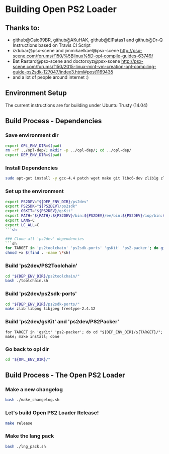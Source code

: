 # Building Open PS2 Loader

## Thanks to:

- github@Caio99BR, github@AKuHAK, github@ElPatas1 and github@Dr-Q
  Instructions based on Travis CI Script
- izdubar@psx-scene and jimmikaelkael@psx-scene
  <http://psx-scene.com/forums/f150/%5Blinux%5D-opl-compile-guides-63749/>
- Bat Rastard@psx-scene and doctorxyz@psx-scene
  <http://psx-scene.com/forums/f150/2015-linux-mint-vm-creation-opl-compiling-guide-ps2sdk-127047/index3.html#post1169435>
- and a lot of people around internet :)

## Environment Setup

The current instructions are for building under Ubuntu Trusty (14.04)

## Build Process - Dependencies

### Save environment dir
```sh
export OPL_ENV_DIR=$(pwd)
rm -rf ../opl-dep/; mkdir -p ../opl-dep/; cd ../opl-dep/
export DEP_ENV_DIR=$(pwd)
```

### Install Dependencies
```sh
sudo apt-get install -y gcc-4.4 patch wget make git libc6-dev zlib1g zlib1g-dev libucl1 libucl-dev ccache libmpc-dev
```

### Set up the environment
```sh
export PS2DEV="${DEP_ENV_DIR}/ps2dev"
export PS2SDK="${PS2DEV}/ps2sdk"
export GSKIT="${PS2DEV}/gsKit"
export PATH="${PATH}:${PS2DEV}/bin:${PS2DEV}/ee/bin:${PS2DEV}/iop/bin:${PS2DEV}/dvp/bin:${PS2SDK}/bin"
export LANG=C
export LC_ALL=C
```sh

### Clone all 'ps2dev' dependencies
```sh
for TARGET in 'ps2toolchain' 'ps2sdk-ports' 'gsKit' 'ps2-packer'; do git clone "https://github.com/ps2dev/${TARGET}.git" "${DEP_ENV_DIR}/${TARGET}/"; done
chmod +x $(find . -name \*sh)
```

### Build 'ps2dev/PS2Toolchain'
```sh
cd "${DEP_ENV_DIR}/ps2toolchain/"
bash ./toolchain.sh
```

### Build 'ps2dev/ps2sdk-ports'
```sh
cd "${DEP_ENV_DIR}/ps2sdk-ports/"
make zlib libpng libjpeg freetype-2.4.12
```

### Build 'ps2dev/gsKit' and 'ps2dev/PS2Packer'
```
for TARGET in 'gsKit' 'ps2-packer'; do cd "${DEP_ENV_DIR}/${TARGET}/"; make; make install; done
```

### Go back to opl dir
```sh
cd "${OPL_ENV_DIR}/"
```

## Build Process - The Open PS2 Loader

### Make a new changelog
```sh
bash ./make_changelog.sh
```

### Let's build Open PS2 Loader Release!
```sh
make release
```

### Make the lang pack
```sh
bash ./lng_pack.sh
```


